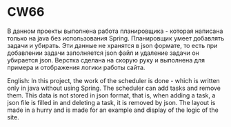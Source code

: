 # CW66
В данном проекты выполнена работа планировщика - которая написана только на java без использования Spring.
Планировщик умеет добавлять задачи и убирать.
Эти данные не хранятся в json формате, то есть при добавлении задачи заполняется json файл и удаление задачи он убирается json.
Верстка сделана на скорую руку и выполнена для примера и отображения логики работы сайта.

English:
In this project, the work of the scheduler is done - which is written only in java without using Spring.
The scheduler can add tasks and remove them.
This data is not stored in json format, that is, when adding a task, a json file is filled in and deleting a task, it is removed by json.
The layout is made in a hurry and is made for an example and display of the logic of the site.
